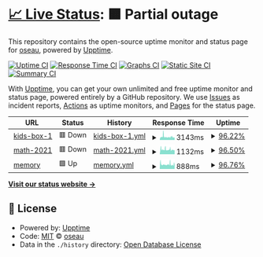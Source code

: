 # [📈 Live Status](https://oseau.github.io/upptime): <!--live status--> **🟧 Partial outage**

This repository contains the open-source uptime monitor and status page for [oseau](https://oseau.github.io/upptime), powered by [Upptime](https://github.com/upptime/upptime).

[![Uptime CI](https://github.com/oseau/upptime/workflows/Uptime%20CI/badge.svg)](https://github.com/oseau/upptime/actions?query=workflow%3A%22Uptime+CI%22)
[![Response Time CI](https://github.com/oseau/upptime/workflows/Response%20Time%20CI/badge.svg)](https://github.com/oseau/upptime/actions?query=workflow%3A%22Response+Time+CI%22)
[![Graphs CI](https://github.com/oseau/upptime/workflows/Graphs%20CI/badge.svg)](https://github.com/oseau/upptime/actions?query=workflow%3A%22Graphs+CI%22)
[![Static Site CI](https://github.com/oseau/upptime/workflows/Static%20Site%20CI/badge.svg)](https://github.com/oseau/upptime/actions?query=workflow%3A%22Static+Site+CI%22)
[![Summary CI](https://github.com/oseau/upptime/workflows/Summary%20CI/badge.svg)](https://github.com/oseau/upptime/actions?query=workflow%3A%22Summary+CI%22)

With [Upptime](https://upptime.js.org), you can get your own unlimited and free uptime monitor and status page, powered entirely by a GitHub repository. We use [Issues](https://github.com/oseau/upptime/issues) as incident reports, [Actions](https://github.com/oseau/upptime/actions) as uptime monitors, and [Pages](https://oseau.github.io/upptime) for the status page.

<!--start: status pages-->
<!-- This summary is generated by Upptime (https://github.com/upptime/upptime) -->
<!-- Do not edit this manually, your changes will be overwritten -->
<!-- prettier-ignore -->
| URL | Status | History | Response Time | Uptime |
| --- | ------ | ------- | ------------- | ------ |
| <img alt="" src="https://favicons.githubusercontent.com/kids-box-1.tttwonder.com" height="13"> [kids-box-1](https://kids-box-1.tttwonder.com/) | 🟥 Down | [kids-box-1.yml](https://github.com/oseau/upptime/commits/HEAD/history/kids-box-1.yml) | <details><summary><img alt="Response time graph" src="./graphs/kids-box-1/response-time-week.png" height="20"> 3143ms</summary><br><a href="https://oseau.github.io/upptime/history/kids-box-1"><img alt="Response time 2835" src="https://img.shields.io/endpoint?url=https%3A%2F%2Fraw.githubusercontent.com%2Foseau%2Fupptime%2FHEAD%2Fapi%2Fkids-box-1%2Fresponse-time.json"></a><br><a href="https://oseau.github.io/upptime/history/kids-box-1"><img alt="24-hour response time 4588" src="https://img.shields.io/endpoint?url=https%3A%2F%2Fraw.githubusercontent.com%2Foseau%2Fupptime%2FHEAD%2Fapi%2Fkids-box-1%2Fresponse-time-day.json"></a><br><a href="https://oseau.github.io/upptime/history/kids-box-1"><img alt="7-day response time 3143" src="https://img.shields.io/endpoint?url=https%3A%2F%2Fraw.githubusercontent.com%2Foseau%2Fupptime%2FHEAD%2Fapi%2Fkids-box-1%2Fresponse-time-week.json"></a><br><a href="https://oseau.github.io/upptime/history/kids-box-1"><img alt="30-day response time 2850" src="https://img.shields.io/endpoint?url=https%3A%2F%2Fraw.githubusercontent.com%2Foseau%2Fupptime%2FHEAD%2Fapi%2Fkids-box-1%2Fresponse-time-month.json"></a><br><a href="https://oseau.github.io/upptime/history/kids-box-1"><img alt="1-year response time 2835" src="https://img.shields.io/endpoint?url=https%3A%2F%2Fraw.githubusercontent.com%2Foseau%2Fupptime%2FHEAD%2Fapi%2Fkids-box-1%2Fresponse-time-year.json"></a></details> | <details><summary><a href="https://oseau.github.io/upptime/history/kids-box-1">96.22%</a></summary><a href="https://oseau.github.io/upptime/history/kids-box-1"><img alt="All-time uptime 99.31%" src="https://img.shields.io/endpoint?url=https%3A%2F%2Fraw.githubusercontent.com%2Foseau%2Fupptime%2FHEAD%2Fapi%2Fkids-box-1%2Fuptime.json"></a><br><a href="https://oseau.github.io/upptime/history/kids-box-1"><img alt="24-hour uptime 88.93%" src="https://img.shields.io/endpoint?url=https%3A%2F%2Fraw.githubusercontent.com%2Foseau%2Fupptime%2FHEAD%2Fapi%2Fkids-box-1%2Fuptime-day.json"></a><br><a href="https://oseau.github.io/upptime/history/kids-box-1"><img alt="7-day uptime 96.22%" src="https://img.shields.io/endpoint?url=https%3A%2F%2Fraw.githubusercontent.com%2Foseau%2Fupptime%2FHEAD%2Fapi%2Fkids-box-1%2Fuptime-week.json"></a><br><a href="https://oseau.github.io/upptime/history/kids-box-1"><img alt="30-day uptime 98.50%" src="https://img.shields.io/endpoint?url=https%3A%2F%2Fraw.githubusercontent.com%2Foseau%2Fupptime%2FHEAD%2Fapi%2Fkids-box-1%2Fuptime-month.json"></a><br><a href="https://oseau.github.io/upptime/history/kids-box-1"><img alt="1-year uptime 99.31%" src="https://img.shields.io/endpoint?url=https%3A%2F%2Fraw.githubusercontent.com%2Foseau%2Fupptime%2FHEAD%2Fapi%2Fkids-box-1%2Fuptime-year.json"></a></details>
| <img alt="" src="https://favicons.githubusercontent.com/math-2021.tttwonder.com" height="13"> [math-2021](https://math-2021.tttwonder.com/) | 🟥 Down | [math-2021.yml](https://github.com/oseau/upptime/commits/HEAD/history/math-2021.yml) | <details><summary><img alt="Response time graph" src="./graphs/math-2021/response-time-week.png" height="20"> 1132ms</summary><br><a href="https://oseau.github.io/upptime/history/math-2021"><img alt="Response time 1095" src="https://img.shields.io/endpoint?url=https%3A%2F%2Fraw.githubusercontent.com%2Foseau%2Fupptime%2FHEAD%2Fapi%2Fmath-2021%2Fresponse-time.json"></a><br><a href="https://oseau.github.io/upptime/history/math-2021"><img alt="24-hour response time 1102" src="https://img.shields.io/endpoint?url=https%3A%2F%2Fraw.githubusercontent.com%2Foseau%2Fupptime%2FHEAD%2Fapi%2Fmath-2021%2Fresponse-time-day.json"></a><br><a href="https://oseau.github.io/upptime/history/math-2021"><img alt="7-day response time 1132" src="https://img.shields.io/endpoint?url=https%3A%2F%2Fraw.githubusercontent.com%2Foseau%2Fupptime%2FHEAD%2Fapi%2Fmath-2021%2Fresponse-time-week.json"></a><br><a href="https://oseau.github.io/upptime/history/math-2021"><img alt="30-day response time 1125" src="https://img.shields.io/endpoint?url=https%3A%2F%2Fraw.githubusercontent.com%2Foseau%2Fupptime%2FHEAD%2Fapi%2Fmath-2021%2Fresponse-time-month.json"></a><br><a href="https://oseau.github.io/upptime/history/math-2021"><img alt="1-year response time 1095" src="https://img.shields.io/endpoint?url=https%3A%2F%2Fraw.githubusercontent.com%2Foseau%2Fupptime%2FHEAD%2Fapi%2Fmath-2021%2Fresponse-time-year.json"></a></details> | <details><summary><a href="https://oseau.github.io/upptime/history/math-2021">96.50%</a></summary><a href="https://oseau.github.io/upptime/history/math-2021"><img alt="All-time uptime 99.74%" src="https://img.shields.io/endpoint?url=https%3A%2F%2Fraw.githubusercontent.com%2Foseau%2Fupptime%2FHEAD%2Fapi%2Fmath-2021%2Fuptime.json"></a><br><a href="https://oseau.github.io/upptime/history/math-2021"><img alt="24-hour uptime 90.69%" src="https://img.shields.io/endpoint?url=https%3A%2F%2Fraw.githubusercontent.com%2Foseau%2Fupptime%2FHEAD%2Fapi%2Fmath-2021%2Fuptime-day.json"></a><br><a href="https://oseau.github.io/upptime/history/math-2021"><img alt="7-day uptime 96.50%" src="https://img.shields.io/endpoint?url=https%3A%2F%2Fraw.githubusercontent.com%2Foseau%2Fupptime%2FHEAD%2Fapi%2Fmath-2021%2Fuptime-week.json"></a><br><a href="https://oseau.github.io/upptime/history/math-2021"><img alt="30-day uptime 98.89%" src="https://img.shields.io/endpoint?url=https%3A%2F%2Fraw.githubusercontent.com%2Foseau%2Fupptime%2FHEAD%2Fapi%2Fmath-2021%2Fuptime-month.json"></a><br><a href="https://oseau.github.io/upptime/history/math-2021"><img alt="1-year uptime 99.74%" src="https://img.shields.io/endpoint?url=https%3A%2F%2Fraw.githubusercontent.com%2Foseau%2Fupptime%2FHEAD%2Fapi%2Fmath-2021%2Fuptime-year.json"></a></details>
| <img alt="" src="https://favicons.githubusercontent.com/memory.tttwonder.com" height="13"> [memory](https://memory.tttwonder.com/api/health_check) | 🟩 Up | [memory.yml](https://github.com/oseau/upptime/commits/HEAD/history/memory.yml) | <details><summary><img alt="Response time graph" src="./graphs/memory/response-time-week.png" height="20"> 888ms</summary><br><a href="https://oseau.github.io/upptime/history/memory"><img alt="Response time 926" src="https://img.shields.io/endpoint?url=https%3A%2F%2Fraw.githubusercontent.com%2Foseau%2Fupptime%2FHEAD%2Fapi%2Fmemory%2Fresponse-time.json"></a><br><a href="https://oseau.github.io/upptime/history/memory"><img alt="24-hour response time 907" src="https://img.shields.io/endpoint?url=https%3A%2F%2Fraw.githubusercontent.com%2Foseau%2Fupptime%2FHEAD%2Fapi%2Fmemory%2Fresponse-time-day.json"></a><br><a href="https://oseau.github.io/upptime/history/memory"><img alt="7-day response time 888" src="https://img.shields.io/endpoint?url=https%3A%2F%2Fraw.githubusercontent.com%2Foseau%2Fupptime%2FHEAD%2Fapi%2Fmemory%2Fresponse-time-week.json"></a><br><a href="https://oseau.github.io/upptime/history/memory"><img alt="30-day response time 955" src="https://img.shields.io/endpoint?url=https%3A%2F%2Fraw.githubusercontent.com%2Foseau%2Fupptime%2FHEAD%2Fapi%2Fmemory%2Fresponse-time-month.json"></a><br><a href="https://oseau.github.io/upptime/history/memory"><img alt="1-year response time 926" src="https://img.shields.io/endpoint?url=https%3A%2F%2Fraw.githubusercontent.com%2Foseau%2Fupptime%2FHEAD%2Fapi%2Fmemory%2Fresponse-time-year.json"></a></details> | <details><summary><a href="https://oseau.github.io/upptime/history/memory">96.76%</a></summary><a href="https://oseau.github.io/upptime/history/memory"><img alt="All-time uptime 99.73%" src="https://img.shields.io/endpoint?url=https%3A%2F%2Fraw.githubusercontent.com%2Foseau%2Fupptime%2FHEAD%2Fapi%2Fmemory%2Fuptime.json"></a><br><a href="https://oseau.github.io/upptime/history/memory"><img alt="24-hour uptime 91.79%" src="https://img.shields.io/endpoint?url=https%3A%2F%2Fraw.githubusercontent.com%2Foseau%2Fupptime%2FHEAD%2Fapi%2Fmemory%2Fuptime-day.json"></a><br><a href="https://oseau.github.io/upptime/history/memory"><img alt="7-day uptime 96.76%" src="https://img.shields.io/endpoint?url=https%3A%2F%2Fraw.githubusercontent.com%2Foseau%2Fupptime%2FHEAD%2Fapi%2Fmemory%2Fuptime-week.json"></a><br><a href="https://oseau.github.io/upptime/history/memory"><img alt="30-day uptime 98.50%" src="https://img.shields.io/endpoint?url=https%3A%2F%2Fraw.githubusercontent.com%2Foseau%2Fupptime%2FHEAD%2Fapi%2Fmemory%2Fuptime-month.json"></a><br><a href="https://oseau.github.io/upptime/history/memory"><img alt="1-year uptime 99.73%" src="https://img.shields.io/endpoint?url=https%3A%2F%2Fraw.githubusercontent.com%2Foseau%2Fupptime%2FHEAD%2Fapi%2Fmemory%2Fuptime-year.json"></a></details>

<!--end: status pages-->

[**Visit our status website →**](https://oseau.github.io/upptime)

## 📄 License

- Powered by: [Upptime](https://github.com/upptime/upptime)
- Code: [MIT](./LICENSE) © [oseau](https://oseau.github.io/upptime)
- Data in the `./history` directory: [Open Database License](https://opendatacommons.org/licenses/odbl/1-0/)
